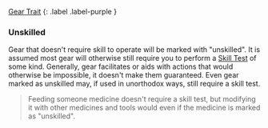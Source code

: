 
[Gear Trait](Game/Core/Gear#Traits)
{: .label .label-purple }

### Unskilled
Gear that doesn't require skill to operate will be marked with "unskilled". It is assumed most gear will otherwise still require you to perform a [Skill Test](Game/Core/Terminology#Skill%20Test) of some kind. Generally, gear facilitates or aids with actions that would otherwise be impossible, it doesn't make them guaranteed. Even gear marked as unskilled may, if used in unorthodox ways, still require a skill test.

> Feeding someone medicine doesn't require a skill test, but modifying it with other medicines and tools would even if the medicine is marked as "unskilled".

